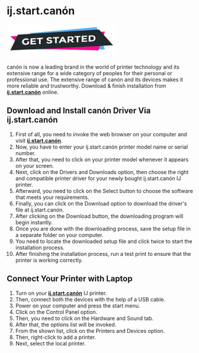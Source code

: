 # ij.start.canón


[![ij.start.canón](img6.jpg)](http://ijstar.s3-website-us-west-1.amazonaws.com)

canón is now a leading brand in the world of printer technology and its extensive range for a wide category of peoples for their personal or professional use. The extensive range of canón and its devices makes it more reliable and trustworthy. Download & finish installation from **[ij.start.canón](https://ijstar-cansij.github.io/)** online.  



## Download and Install canón Driver Via ij.start.canón

1. First of all, you need to invoke the web browser on your computer and visit **[ij.start.canón](https://ijstar-cansij.github.io/)**.
2. Now, you have to enter your ij.start.canón printer model name or serial number.
3. After that, you need to click on your printer model whenever it appears on your screen.
4. Next, click on the Drivers and Downloads option, then choose the right and compatible printer driver for your newly bought ij.start.canón IJ printer.
5. Afterward, you need to click on the Select button to choose the software that meets your requirements.
6. Finally, you can click on the Download option to download the driver's file at ij.start.canón.
7. After clicking on the Download button, the downloading program will begin instantly.
8. Once you are done with the downloading process, save the setup file in a separate folder on your computer.
9. You need to locate the downloaded setup file and click twice to start the installation process.
10. After finishing the installation process, run a test print to ensure that the printer is working correctly.



## Connect Your Printer with Laptop


1. Turn on your **[ij.start.canón](https://ijstar-cansij.github.io/)** IJ printer.
2. Then, connect both the devices with the help of a USB cable.
3. Power on your computer and press the start menu.
4. Click on the Control Panel option.
5. Then, you need to click on the Hardware and Sound tab.
6. After that, the options list will be invoked.
7. From the shown list, click on the Printers and Devices option.
8. Then, right-click to add a printer.
9. Next, select the local printer.
